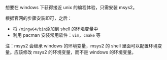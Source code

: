 想要在 windows 下获得接近 unix 的编程体验，只需安装 msys2。

根据官网的步骤安装即可，之后：

- 将 `/mingw64/bin`添加到 shell 的环境变量中
- 利用 pacman 安装常用软件：`vim`，`cmake` 等

注：msys2 会继承 windows 的环境变量，msys2 的 shell 里面可以配置环境变量。应该修改 msys2 的环境变量，而不是 windows 的环境变量。
